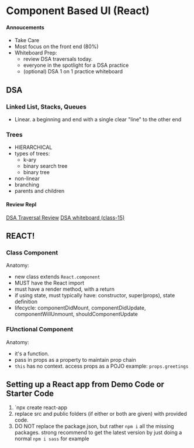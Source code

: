 # Component Based UI (React)

#### Annoucements

- Take Care 
- Most focus on the front end (80%)
- Whiteboard Prep:  
  - review DSA traversals today.
  - everyone in the spotlight for a DSA practice
  - (optional) DSA 1 on 1 practice whiteboard

## DSA

### Linked List, Stacks, Queues

- Linear. a beginning and end with a single clear "line" to the other end

### Trees

-  HIERARCHICAL
- types of trees:  
  - k-ary
  - binary search tree
  - binary tree
- non-linear
- branching
- parents and children

#### Review Repl

[DSA Traversal Review](https://replit.com/@rkgallaway/dsa-practice-401d47#index.js)
[DSA whiteboard (class-15)](https://projects.invisionapp.com/freehand/document/6YJedGRsf)

## REACT!

### Class Component

Anatomy:
- new class extends `React.component`
- MUST have the React import
- must have a render method, with a return
- if using state, must typically have:  constructor, super(props), state definition
- lifecycle:  componentDidMount, componentDidUpdate, componentWillUnmount, shouldComponentUpdate

### FUnctional Component

Anatomy:
- it's a function.  
- pass in props as a property to maintain prop chain
- `this` has no context.  access props as a POJO example: `props.greetings`

## Setting up a React app from Demo Code or Starter Code

1. `npx create react-app <app-name>
1. replace src and public folders (if either or both are given) with provided code.
1. DO NOT replace the package.json, but rather `npm i` all the missing packages.  strong recommend to get the latest version by just doing a normal `npm i sass` for example
